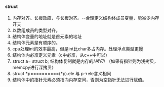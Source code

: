#### struct

1. 内存对齐。长板效应，与长板对齐。--合理定义结构体成员变量，能减少内存开支
2. 以数组成员的类型对齐。
3. 结构体变量的地址就是首元素的地址
4. 结构体元素是有顺序的。
5. cpu处理int的效率最高，但是int比char多占内存。处理浮点类型更慢
6. 结构体内必须定义元素（c中必须，从c++中可以）
7. struct a= struct b;  结构体复制就是内存的/*拷贝*/ （如果有指针则为浅拷贝，memcpy进行深拷贝）
8. struct *p==========(*p).ele 与 p->ele含义相同
8. 结构体中的指针元素必须指向内存空间，否则为空指针无法进行赋值。



